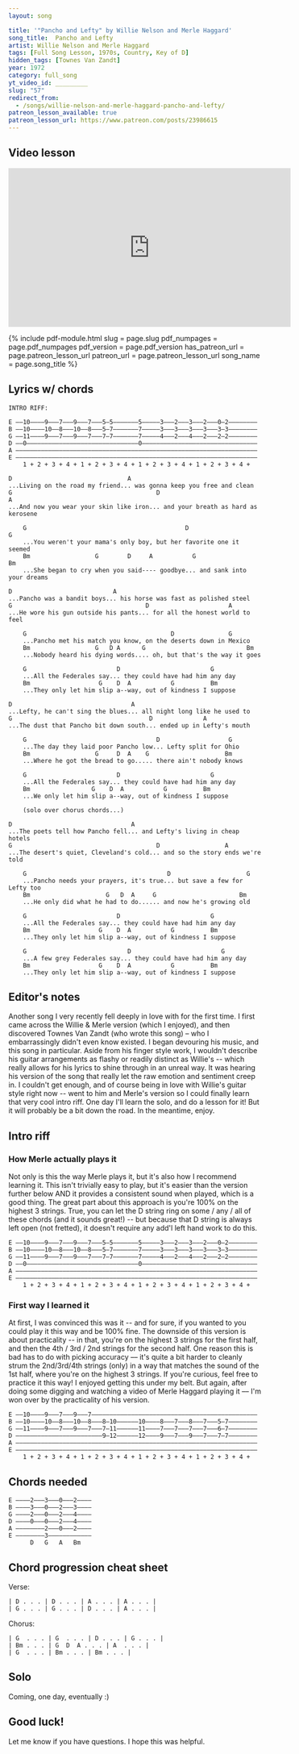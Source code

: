 ```yaml
---
layout: song

title: '"Pancho and Lefty" by Willie Nelson and Merle Haggard'
song_title:  Pancho and Lefty
artist: Willie Nelson and Merle Haggard
tags: [Full Song Lesson, 1970s, Country, Key of D]
hidden_tags: [Townes Van Zandt]
year: 1972
category: full_song
yt_video_id: _________
slug: "57"
redirect_from:
  - /songs/willie-nelson-and-merle-haggard-pancho-and-lefty/
patreon_lesson_available: true
patreon_lesson_url: https://www.patreon.com/posts/23986615
---
```


## Video lesson

<iframe width="560" height="315" src="https://www.youtube.com/embed/x9h9OfWGIK8?showinfo=0" frameborder="0" allowfullscreen></iframe>

{% include pdf-module.html
     slug = page.slug
     pdf_numpages = page.pdf_numpages
     pdf_version = page.pdf_version
     has_patreon_url = page.patreon_lesson_url
     patreon_url = page.patreon_lesson_url
     song_name = page.song_title %}

## Lyrics w/ chords

    INTRO RIFF:

    E ––10––––9–––7–––9–––7–––5–5–––––––5–––––3–––2–––3–––2–––0–2––––––––
    B ––10––––10––8–––10––8–––5–7–––––––7–––––3–––3–––3–––3–––3–3––––––––
    G ––11––––9–––7–––9–––7–––7–7–––––––7–––––4–––2–––4–––2–––2–2––––––––
    D ––0–––––––––––––––––––––––––––––––0––––––––––––––––––––––––––––––––
    A –––––––––––––––––––––––––––––––––––––––––––––––––––––––––––––––––––
    E –––––––––––––––––––––––––––––––––––––––––––––––––––––––––––––––––––
        1 + 2 + 3 + 4 + 1 + 2 + 3 + 4 + 1 + 2 + 3 + 4 + 1 + 2 + 3 + 4 +

    D                                A
    ...Living on the road my friend... was gonna keep you free and clean
    G                                        D                            A
    ...And now you wear your skin like iron... and your breath as hard as kerosene

        G                                            D                      G
        ...You weren't your mama's only boy, but her favorite one it seemed
        Bm                  G        D     A           G                    Bm     
        ...She began to cry when you said---- goodbye... and sank into your dreams

    D                            A
    ...Pancho was a bandit boys... his horse was fast as polished steel
    G                                     D                      A
    ...He wore his gun outside his pants... for all the honest world to feel

        G                                        D               G
        ...Pancho met his match you know, on the deserts down in Mexico
        Bm                  G   D A      G                            Bm
        ...Nobody heard his dying words.... oh, but that's the way it goes

        G                         D                         G
        ...All the Federales say... they could have had him any day
        Bm                   G    D  A           G          Bm
        ...They only let him slip a--way, out of kindness I suppose

    D                                 A
    ...Lefty, he can't sing the blues... all night long like he used to
    G                                      D              A
    ...The dust that Pancho bit down south... ended up in Lefty's mouth

        G                                    D                   G
        ...The day they laid poor Pancho low... Lefty split for Ohio
        Bm                  G     D  A    G                     Bm
        ...Where he got the bread to go..... there ain't nobody knows

        G                         D                         G
        ...All the Federales say... they could have had him any day
        Bm                 G    D  A           G          Bm
        ...We only let him slip a--way, out of kindness I suppose

        (solo over chorus chords...)

    D                                 A
    ...The poets tell how Pancho fell... and Lefty's living in cheap hotels
    G                                        D                  A
    ...The desert's quiet, Cleveland's cold... and so the story ends we're told

        G                                       D                     G
        ...Pancho needs your prayers, it's true... but save a few for Lefty too
        Bm                     G   D  A     G                       Bm
        ...He only did what he had to do...... and now he's growing old

        G                         D                         G
        ...All the Federales say... they could have had him any day
        Bm                   G    D  A           G          Bm
        ...They only let him slip a--way, out of kindness I suppose

        G                            D                         G
        ...A few grey Federales say... they could have had him any day
        Bm                   G    D  A           G          Bm
        ...They only let him slip a--way, out of kindness I suppose

## Editor's notes

Another song I very recently fell deeply in love with for the first time. I first came across the Willie & Merle version (which I enjoyed), and then discovered Townes Van Zandt (who wrote this song) – who I embarrassingly didn't even know existed. I began devouring his music, and this song in particular. Aside from his finger style work, I wouldn't describe his guitar arrangements as flashy or readily distinct as Willie's -- which really allows for his lyrics to shine through in an unreal way. It was hearing his version of the song that really let the raw emotion and sentiment creep in. I couldn't get enough, and of course being in love with Willie's guitar style right now -- went to him and Merle's version so I could finally learn that very cool intro riff. One day I'll learn the solo, and do a lesson for it! But it will probably be a bit down the road. In the meantime, enjoy.

## Intro riff

### How Merle actually plays it

Not only is this the way Merle plays it, but it's also how I recommend learning it. This isn't trivially easy to play, but it's easier than the version further below AND it provides a consistent sound when played, which is a good thing. The great part about this approach is you're 100% on the highest 3 strings. True, you can let the D string ring on some / any / all of these chords (and it sounds great!) -- but because that D string is always left open (not fretted), it doesn't require any add'l left hand work to do this.

    E ––10––––9–––7–––9–––7–––5–5–––––––5–––––3–––2–––3–––2–––0–2––––––––
    B ––10––––10––8–––10––8–––5–7–––––––7–––––3–––3–––3–––3–––3–3––––––––
    G ––11––––9–––7–––9–––7–––7–7–––––––7–––––4–––2–––4–––2–––2–2––––––––
    D ––0–––––––––––––––––––––––––––––––0––––––––––––––––––––––––––––––––
    A –––––––––––––––––––––––––––––––––––––––––––––––––––––––––––––––––––
    E –––––––––––––––––––––––––––––––––––––––––––––––––––––––––––––––––––
        1 + 2 + 3 + 4 + 1 + 2 + 3 + 4 + 1 + 2 + 3 + 4 + 1 + 2 + 3 + 4 +

### First way I learned it

At first, I was convinced this was it -- and for sure, if you wanted to you could play it this way and be 100% fine. The downside of this version is about practicality -- in that, you're on the highest 3 strings for the first half, and then the 4th / 3rd / 2nd strings for the second half. One reason this is bad has to do with picking accuracy –– it's quite a bit harder to cleanly strum the 2nd/3rd/4th strings (only) in a way that matches the sound of the 1st half, where you're on the highest 3 strings. If you're curious, feel free to practice it this way! I enjoyed getting this under my belt. But again, after doing some digging and watching a video of Merle Haggard playing it –– I'm won over by the practicality of his version.

    E ––10––––9–––7–––9–––7––––––––––––––––––––––––––––––––––––––––––––––
    B ––10––––10––8–––10––8–––8–10––––––10––––8–––7–––8–––7–––5–7––––––––
    G ––11––––9–––7–––9–––7–––7–11––––––11––––7–––7–––7–––7–––6–7––––––––
    D ––––––––––––––––––––––––9–12––––––12––––9–––7–––9–––7–––7–7––––––––
    A –––––––––––––––––––––––––––––––––––––––––––––––––––––––––––––––––––
    E –––––––––––––––––––––––––––––––––––––––––––––––––––––––––––––––––––
        1 + 2 + 3 + 4 + 1 + 2 + 3 + 4 + 1 + 2 + 3 + 4 + 1 + 2 + 3 + 4 +

## Chords needed

    E ––––2–––3–––0–––2––––
    B ––––3–––0–––2–––3––––
    G ––––2–––0–––2–––4––––
    D ––––0–––0–––2–––4––––
    A ––––––––2–––0–––2––––
    E ––––––––3––––––––––––
          D   G   A   Bm

## Chord progression cheat sheet

Verse:

    | D . . . | D . . . | A . . . | A . . . |
    | G . . . | G . . . | D . . . | A . . . |

Chorus:

    | G  . . . | G  . . . | D . . . | G . . . |
    | Bm . . . | G  D  A . . . | A  . . . |
    | G  . . . | Bm . . . | Bm . . . |

## Solo

Coming, one day, eventually :)

## Good luck!

Let me know if you have questions. I hope this was helpful.
